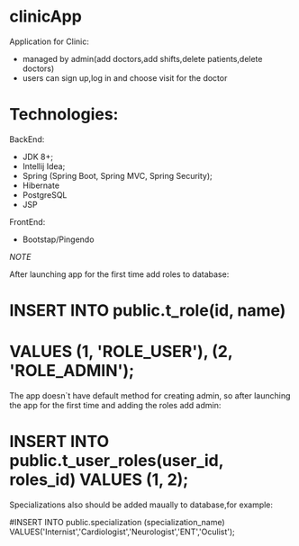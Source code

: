# clinicApp
Application for Clinic: 

- managed by admin(add doctors,add shifts,delete patients,delete doctors)
- users can sign up,log in and choose visit for the doctor


# Technologies:
BackEnd:
- JDK 8+;
- Intellij Idea;
- Spring (Spring Boot, Spring MVC, Spring Security);
- Hibernate
- PostgreSQL
- JSP


FrontEnd:
- Bootstap/Pingendo


*NOTE*


After launching app for the first time add roles to database:
# INSERT INTO public.t_role(id, name)
#  VALUES (1, 'ROLE_USER'), (2, 'ROLE_ADMIN'); 


The app doesn`t have default method for creating admin, so after launching the app for the first time and adding the roles add admin:
# INSERT INTO public.t_user_roles(user_id, roles_id) VALUES (1, 2);

Specializations also should be added maually to database,for example:


#INSERT INTO public.specialization (specialization_name) VALUES('Internist','Cardiologist','Neurologist','ENT','Oculist');



